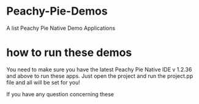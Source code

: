 # Peachy-Pie-Demos
A list Peachy Pie Native Demo Applications

# how to run these demos
You need to make sure you have the latest Peachy Pie Native IDE v 1.2.36 and above to run these apps.
Just open the project and run the project.pp file and all will be set for you!

If you have any question concerning these 
